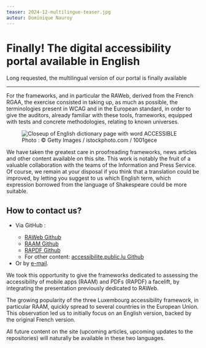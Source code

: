 ```yaml
---
teaser: 2024-12-multilingue-teaser.jpg
auteur: Dominique Nauroy
---
```

 <hgroup> <h1>Finally! The digital accessibility portal available in English</h1> 
 <p>Long requested, the multilingual version of our portal is finally available</p>
</hgroup>
<hr>
<div class="intro"> 
    <p>For the frameworks, and in particular the RAWeb, derived from the French RGAA, the exercise consisted in taking up, as much as possible, the terminologies present in WCAG and in the European standard, in order to give the auditors, already familiar with these tools, frameworks, equipped with tests and concrete methodologies, relating to known universes.</p>
</div>
<figure role="group" aria-label="Photo: © Getty Images / istockphoto.com / 1001gece" class="pic"> <img src="../../../../content/fr/news/img/2024-12-multilingue.jpg" alt="Closeup of English dictionary page with word ACCESSIBLE"> <figcaption>Photo&nbsp;: © Getty Images / istockphoto.com / 1001gece</figcaption>
</figure>
<p>We have taken the greatest care in proofreading frameworks, news articles and other content available on this site. This work is notably the fruit of a valuable collaboration with the teams of the Information and Press Service. Of course, we remain at your disposal if you think that a translation could be improved, by letting you suggest to us which English term, which expression borrowed from the language of Shakespeare could be more suitable.</p>
<h2>How to contact us?</h2>
<ul>
<li>Via GitHub&nbsp;:</li>
<ul>
<li><a href="https://github.com/accessibility-luxembourg/ReferentielAccessibiliteWeb">RAWeb Github</a></li>
<li><a href="https://github.com/accessibility-luxembourg/ReferentielAccessibiliteMobile">RAAM Github</a></li>
<li><a href="https://github.com/accessibility-luxembourg/ReferentielAccessibilitePDF">RAPDF Github</a></li>
<li>For other content: <a href="https://github.com/accessibility-luxembourg/accessibilite.public.lu">accessibilite.public.lu Github</a></li>
</ul>
<li>Or by <a href="https://accessibilite.public.lu/en/contact.html">e-mail</a>.</li>
</ul>
<p>We took this opportunity to give the frameworks dedicated to assessing the accessibility of mobile apps (RAAM) and PDFs (RAPDF) a facelift, by integrating the presentation previously dedicated to RAWeb.</p>
<p>The growing popularity of the three Luxembourg accessibility framework, in particular RAAM, quickly spread to several countries in the European Union. This observation led us to initially focus on an English version, backed by the original French version.</p>
<p>All future content on the site (upcoming articles, upcoming updates to the repositories) will naturally be available in these two languages.</p>